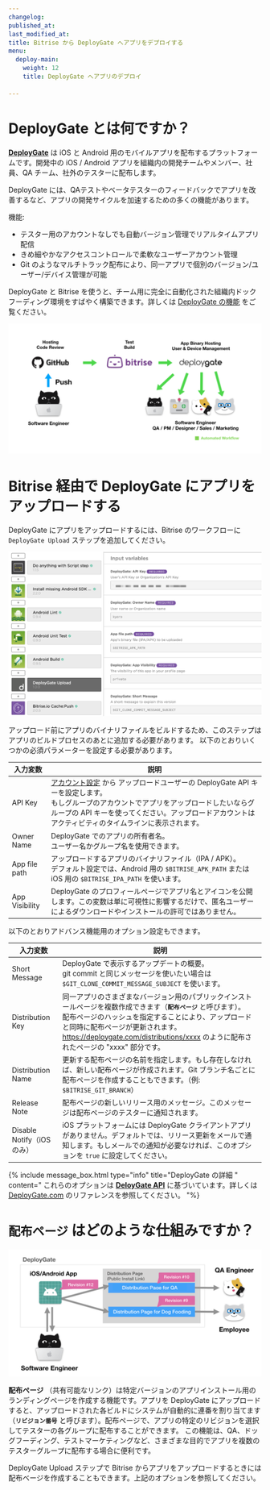 ```yaml
---
changelog:
published_at:
last_modified_at:
title: Bitrise から DeployGate へアプリをデプロイする
menu:
  deploy-main:
    weight: 12
    title: DeployGate へアプリのデプロイ

---
```

# DeployGate とは何ですか？

[**DeployGate**](https://deploygate.com?locale=ja) は iOS と Android 用のモバイルアプリを配布するプラットフォームです。開発中の iOS / Android アプリを組織内の開発チームやメンバー、社員、QA チーム、社外のテスターに配布します。


DeployGate には、QAテストやベータテスターのフィードバックでアプリを改善するなど、アプリの開発サイクルを加速するための多くの機能があります。

機能:
* テスター用のアカウントなしでも自動バージョン管理でリアルタイムアプリ配信
* きめ細やかなアクセスコントロールで柔軟なユーザーアカウント管理
* Git のようなマルチトラック配布により、同一アプリで個別のバージョン/ユーザー/デバイス管理が可能


DeployGate と Bitrise を使うと、チーム用に完全に自動化された組織内ドックフーディング環境をすばやく構築できます。詳しくは [DeployGate の機能](https://deploygate.com/features?locale=ja) をご覧ください。

![Automated app distribution workflow](/img/tutorials/deploy/deploygate/flow.png)

# Bitrise 経由で DeployGate にアプリをアップロードする

DeployGate にアプリをアップロードするには、Bitrise のワークフローに `DeployGate Upload` ステップを追加してください。

![DeployGate Workflow Step](/img/tutorials/deploy/deploygate/step.png)

アップロード前にアプリのバイナリファイルをビルドするため、このステップはアプリのビルドプロセスのあとに追加する必要があります。
以下のとおりいくつかの必須パラメーターを設定する必要があります。

| 入力変数 | 説明 |
|-|-|
|API Key| [アカウント設定](https://deploygate.com/settings) から アップロードユーザーの DeployGate API キーを設定します。 <br>もしグループのアカウントでアプリをアップロードしたいならグループの API キーを使ってください。アップロードアカウントはアクティビティのタイムラインに表示されます。|
|Owner Name|DeployGate でのアプリの所有者名。<br> ユーザー名かグループ名を使用できます。 |
|App file path| アップロードするアプリのバイナリファイル（IPA / APK）。<br>デフォルト設定では、Android 用の `$BITRISE_APK_PATH` または iOS 用の `$BITRISE_IPA_PATH` を使います。 |
|App Visibility| DeployGate のプロフィールページでアプリ名とアイコンを公開します。この変数は単に可視性に影響するだけで、匿名ユーザーによるダウンロードやインストールの許可ではありません。 |

以下のとおりアドバンス機能用のオプション設定もできます。

| 入力変数 | 説明 |
|-|-|
|Short Message|DeployGate で表示するアップデートの概要。<br>git commit と同じメッセージを使いたい場合は `$GIT_CLONE_COMMIT_MESSAGE_SUBJECT` を使います。|
|Distribution Key|同一アプリのさまざまなバージョン用のパブリックインストールページを複数作成できます（**`配布ページ`** と呼びます）。<br>配布ページのハッシュを指定することにより、アップロードと同時に配布ページが更新されます。https://deploygate.com/distributions/xxxx のように配布されたページの "xxxx" 部分です。|
|Distribution Name|更新する配布ページの名前を指定します。もし存在しなければ、新しい配布ページが作成されます。Git ブランチ名ごとに配布ページを作成することもできます。（例: `$BITRISE_GIT_BRANCH`）|
|Release Note|配布ページの新しいリリース用のメッセージ。このメッセージは配布ページのテスターに通知されます。|
|Disable Notify（iOS のみ）|iOS プラットフォームには DeployGate クライアントアプリがありません。デフォルトでは、リリース更新をメールで通知します。もしメールでの通知が必要なければ、このオプションを `true` に設定してください。|


{% include message_box.html type="info" title="DeployGate の詳細 " content=" これらのオプションは [**DeloyGate API**](https://docs.deploygate.com/reference) に基づいています。詳しくは [DeployGate.com](https://deploygate.com?locale=ja) のリファレンスを参照してください。
"%}

# `配布ページ` はどのような仕組みですか？

![Distribution Page](/img/tutorials/deploy/deploygate/distribution_page.png)

**配布ページ** （共有可能なリンク）は特定バージョンのアプリインストール用のランディングページを作成する機能です。アプリを DeployGate にアップロードすると、アップロードされた各ビルドにシステムが自動的に連番を割り当てます（**`リビジョン番号`** と呼びます）。配布ページで、アプリの特定のリビジョンを選択してテスターの各グループに配布することができます。
この機能は、QA、ドッグフーディング、テストマーケティングなど、さまざまな目的でアプリを複数のテスターグループに配布する場合に便利です。

DeployGate Upload ステップで Bitrise からアプリをアップロードするときには配布ベージを作成することもできます。上記のオプションを参照してください。